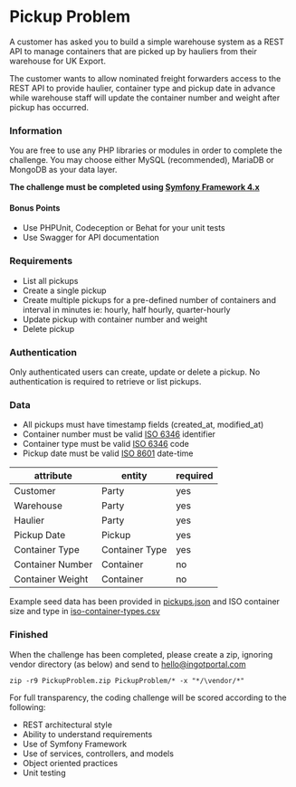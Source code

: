 # Pickup Problem

A customer has asked you to build a simple warehouse system as a REST API to manage containers that are picked up by hauliers from their warehouse for UK Export.

The customer wants to allow nominated freight forwarders access to the REST API to provide haulier, container type and pickup date in advance while warehouse staff will update the container number and weight after pickup has occurred.

### Information

You are free to use any PHP libraries or modules in order to complete the challenge. You may choose either MySQL (recommended), MariaDB or MongoDB as your data layer.

**The challenge must be completed using [Symfony Framework 4.x](https://symfony.com/download)**

#### Bonus Points

* Use PHPUnit, Codeception or Behat for your unit tests
* Use Swagger for API documentation

### Requirements

* List all pickups
* Create a single pickup
* Create multiple pickups for a pre-defined number of containers and interval in minutes ie: hourly, half hourly, quarter-hourly
* Update pickup with container number and weight
* Delete pickup

### Authentication

Only authenticated users can create, update or delete a pickup. No authentication is required to retrieve or list pickups.

### Data

* All pickups must have timestamp fields (created_at, modified_at)
* Container number must be valid [ISO 6346](https://www.containercontainer.com/ISO6346) identifier
* Container type must be valid [ISO 6346](https://www.containercontainer.com/ISO6346) code
* Pickup date must be valid [ISO 8601](https://en.wikipedia.org/wiki/ISO_8601) date-time

| attribute | entity | required |
|-----------|---------|---------|
| Customer | Party | yes |
| Warehouse | Party | yes |
| Haulier | Party | yes      |
| Pickup Date | Pickup | yes |
| Container Type | Container Type | yes |
| Container Number | Container | no |
| Container Weight | Container | no |

Example seed data has been provided in [pickups.json](pickups.json) and ISO container size and type in [iso-container-types.csv](iso-container-types.csv)

### Finished

When the challenge has been completed, please create a zip, ignoring vendor directory (as below) and send to hello@ingotportal.com

```
zip -r9 PickupProblem.zip PickupProblem/* -x "*/\vendor/*"
```

For full transparency, the coding challenge will be scored according to the following:

* REST architectural style
* Ability to understand requirements
* Use of Symfony Framework
* Use of services, controllers, and models
* Object oriented practices
* Unit testing

